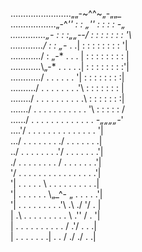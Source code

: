 ……………………„„-~^^~„-„„_         
………………„-^*'' : : „'' : : : : *-„        
…………..„-* : : :„„--/ : : : : : : : '\         
…………./ : : „-* . .| : : : : : : : : '|         
……….../ : „-* . . . | : : : : : : : : |       
………...\„-* . . . . .| : : : : : : : :'|        
……….../ . . . . . . '| : : : : : : : :|         
……..../ . . . . . . . .'\ : : : : : : : |          
……../ . . . . . . . . . .\ : : : : : : :|        
……./ . . . . . . . . . . . '\ : : : : : /          
….../ . . . . . . . . . . . . . *-„„„„-*'       
….'/ . . . . . . . . . . . . . . '|        
…/ . . . . . . . ./ . . . . . . .|           
../ . . . . . . . .'/ . . . . . . .'|          
./ . . . . . . . . / . . . . . . .'|        
'/ . . . . . . . . . . . . . . . .'|          
'| . . . . . \ . . . . . . . . . .|            
'| . . . . . . \„_^- „ . . . . .'|          
'| . . . . . . . . .'\ .\ ./ '/ . |         
| .\ . . . . . . . . . \ .'' / . '|           
| . . . . . . . . . . / .'/ . . .|         
| . . . . . . .| . . / ./ ./ . .|     
